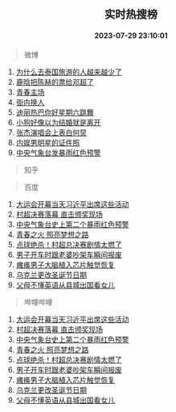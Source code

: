 <div align="center"><h2>实时热搜榜</h2><h4>2023-07-29 23:10:01</h4></div>

> 微博  

1. [为什么去泰国旅游的人越来越少了](https://s.weibo.com/weibo?q=%23%E4%B8%BA%E4%BB%80%E4%B9%88%E5%8E%BB%E6%B3%B0%E5%9B%BD%E6%97%85%E6%B8%B8%E7%9A%84%E4%BA%BA%E8%B6%8A%E6%9D%A5%E8%B6%8A%E5%B0%91%E4%BA%86%23&t=31&band_rank=1&Refer=top)<br />
2. [鹿晗把陈赫的票给邓超了](https://s.weibo.com/weibo?q=%23%E9%B9%BF%E6%99%97%E6%8A%8A%E9%99%88%E8%B5%AB%E7%9A%84%E7%A5%A8%E7%BB%99%E9%82%93%E8%B6%85%E4%BA%86%23&t=31&band_rank=2&Refer=top)<br />
3. [青春主场](https://s.weibo.com/weibo?q=%23%E9%9D%92%E6%98%A5%E4%B8%BB%E5%9C%BA%23&t=31&band_rank=3&Refer=top)<br />
4. [衙内换人](https://s.weibo.com/weibo?q=%E8%A1%99%E5%86%85%E6%8D%A2%E4%BA%BA&t=31&band_rank=4&Refer=top)<br />
5. [迪丽热巴你好星期六跳舞](https://s.weibo.com/weibo?q=%23%E8%BF%AA%E4%B8%BD%E7%83%AD%E5%B7%B4%E4%BD%A0%E5%A5%BD%E6%98%9F%E6%9C%9F%E5%85%AD%E8%B7%B3%E8%88%9E%23&t=31&band_rank=5&Refer=top)<br />
6. [小狗好像以为结婚就是离开](https://s.weibo.com/weibo?q=%23%E5%B0%8F%E7%8B%97%E5%A5%BD%E5%83%8F%E4%BB%A5%E4%B8%BA%E7%BB%93%E5%A9%9A%E5%B0%B1%E6%98%AF%E7%A6%BB%E5%BC%80%23&t=31&band_rank=6&Refer=top)<br />
7. [张杰演唱会上表白何炅](https://s.weibo.com/weibo?q=%23%E5%BC%A0%E6%9D%B0%E6%BC%94%E5%94%B1%E4%BC%9A%E4%B8%8A%E8%A1%A8%E7%99%BD%E4%BD%95%E7%82%85%23&t=31&band_rank=7&Refer=top)<br />
8. [内娱男明星的证件照](https://s.weibo.com/weibo?q=%23%E5%86%85%E5%A8%B1%E7%94%B7%E6%98%8E%E6%98%9F%E7%9A%84%E8%AF%81%E4%BB%B6%E7%85%A7%23&t=31&band_rank=8&Refer=top)<br />
9. [中央气象台发暴雨红色预警](https://s.weibo.com/weibo?q=%23%E4%B8%AD%E5%A4%AE%E6%B0%94%E8%B1%A1%E5%8F%B0%E5%8F%91%E6%9A%B4%E9%9B%A8%E7%BA%A2%E8%89%B2%E9%A2%84%E8%AD%A6%23&t=31&band_rank=9&Refer=top)<br />

> 知乎  


> 百度  

1. [大运会开幕当天习近平出席这些活动](https://www.baidu.com/s?wd=%E5%A4%A7%E8%BF%90%E4%BC%9A%E5%BC%80%E5%B9%95%E5%BD%93%E5%A4%A9%E4%B9%A0%E8%BF%91%E5%B9%B3%E5%87%BA%E5%B8%AD%E8%BF%99%E4%BA%9B%E6%B4%BB%E5%8A%A8&sa=fyb_news&rsv_dl=fyb_news)<br />
2. [村超决赛落幕 直击颁奖现场](https://www.baidu.com/s?wd=%E6%9D%91%E8%B6%85%E5%86%B3%E8%B5%9B%E8%90%BD%E5%B9%95+%E7%9B%B4%E5%87%BB%E9%A2%81%E5%A5%96%E7%8E%B0%E5%9C%BA&sa=fyb_news&rsv_dl=fyb_news)<br />
3. [中央气象台史上第二个暴雨红色预警](https://www.baidu.com/s?wd=%E4%B8%AD%E5%A4%AE%E6%B0%94%E8%B1%A1%E5%8F%B0%E5%8F%B2%E4%B8%8A%E7%AC%AC%E4%BA%8C%E4%B8%AA%E6%9A%B4%E9%9B%A8%E7%BA%A2%E8%89%B2%E9%A2%84%E8%AD%A6&sa=fyb_news&rsv_dl=fyb_news)<br />
4. [青春之火 照亮梦想之路](https://www.baidu.com/s?wd=%E9%9D%92%E6%98%A5%E4%B9%8B%E7%81%AB+%E7%85%A7%E4%BA%AE%E6%A2%A6%E6%83%B3%E4%B9%8B%E8%B7%AF&sa=fyb_news&rsv_dl=fyb_news)<br />
5. [点球绝杀！村超总决赛剧情太燃了](https://www.baidu.com/s?wd=%E7%82%B9%E7%90%83%E7%BB%9D%E6%9D%80%EF%BC%81%E6%9D%91%E8%B6%85%E6%80%BB%E5%86%B3%E8%B5%9B%E5%89%A7%E6%83%85%E5%A4%AA%E7%87%83%E4%BA%86&sa=fyb_news&rsv_dl=fyb_news)<br />
6. [男子开车时跟老婆吵架车瞬间报废](https://www.baidu.com/s?wd=%E7%94%B7%E5%AD%90%E5%BC%80%E8%BD%A6%E6%97%B6%E8%B7%9F%E8%80%81%E5%A9%86%E5%90%B5%E6%9E%B6%E8%BD%A6%E7%9E%AC%E9%97%B4%E6%8A%A5%E5%BA%9F&sa=fyb_news&rsv_dl=fyb_news)<br />
7. [瘫痪男子大脑植入芯片触觉恢复](https://www.baidu.com/s?wd=%E7%98%AB%E7%97%AA%E7%94%B7%E5%AD%90%E5%A4%A7%E8%84%91%E6%A4%8D%E5%85%A5%E8%8A%AF%E7%89%87%E8%A7%A6%E8%A7%89%E6%81%A2%E5%A4%8D&sa=fyb_news&rsv_dl=fyb_news)<br />
8. [乌克兰更改圣诞节日期](https://www.baidu.com/s?wd=%E4%B9%8C%E5%85%8B%E5%85%B0%E6%9B%B4%E6%94%B9%E5%9C%A3%E8%AF%9E%E8%8A%82%E6%97%A5%E6%9C%9F&sa=fyb_news&rsv_dl=fyb_news)<br />
9. [父母不懂英语从县城出国看女儿](https://www.baidu.com/s?wd=%E7%88%B6%E6%AF%8D%E4%B8%8D%E6%87%82%E8%8B%B1%E8%AF%AD%E4%BB%8E%E5%8E%BF%E5%9F%8E%E5%87%BA%E5%9B%BD%E7%9C%8B%E5%A5%B3%E5%84%BF&sa=fyb_news&rsv_dl=fyb_news)<br />

> 哔哩哔哩  

1. [大运会开幕当天习近平出席这些活动](https://www.baidu.com/s?wd=%E5%A4%A7%E8%BF%90%E4%BC%9A%E5%BC%80%E5%B9%95%E5%BD%93%E5%A4%A9%E4%B9%A0%E8%BF%91%E5%B9%B3%E5%87%BA%E5%B8%AD%E8%BF%99%E4%BA%9B%E6%B4%BB%E5%8A%A8&sa=fyb_news&rsv_dl=fyb_news)<br />
2. [村超决赛落幕 直击颁奖现场](https://www.baidu.com/s?wd=%E6%9D%91%E8%B6%85%E5%86%B3%E8%B5%9B%E8%90%BD%E5%B9%95+%E7%9B%B4%E5%87%BB%E9%A2%81%E5%A5%96%E7%8E%B0%E5%9C%BA&sa=fyb_news&rsv_dl=fyb_news)<br />
3. [中央气象台史上第二个暴雨红色预警](https://www.baidu.com/s?wd=%E4%B8%AD%E5%A4%AE%E6%B0%94%E8%B1%A1%E5%8F%B0%E5%8F%B2%E4%B8%8A%E7%AC%AC%E4%BA%8C%E4%B8%AA%E6%9A%B4%E9%9B%A8%E7%BA%A2%E8%89%B2%E9%A2%84%E8%AD%A6&sa=fyb_news&rsv_dl=fyb_news)<br />
4. [青春之火 照亮梦想之路](https://www.baidu.com/s?wd=%E9%9D%92%E6%98%A5%E4%B9%8B%E7%81%AB+%E7%85%A7%E4%BA%AE%E6%A2%A6%E6%83%B3%E4%B9%8B%E8%B7%AF&sa=fyb_news&rsv_dl=fyb_news)<br />
5. [点球绝杀！村超总决赛剧情太燃了](https://www.baidu.com/s?wd=%E7%82%B9%E7%90%83%E7%BB%9D%E6%9D%80%EF%BC%81%E6%9D%91%E8%B6%85%E6%80%BB%E5%86%B3%E8%B5%9B%E5%89%A7%E6%83%85%E5%A4%AA%E7%87%83%E4%BA%86&sa=fyb_news&rsv_dl=fyb_news)<br />
6. [男子开车时跟老婆吵架车瞬间报废](https://www.baidu.com/s?wd=%E7%94%B7%E5%AD%90%E5%BC%80%E8%BD%A6%E6%97%B6%E8%B7%9F%E8%80%81%E5%A9%86%E5%90%B5%E6%9E%B6%E8%BD%A6%E7%9E%AC%E9%97%B4%E6%8A%A5%E5%BA%9F&sa=fyb_news&rsv_dl=fyb_news)<br />
7. [瘫痪男子大脑植入芯片触觉恢复](https://www.baidu.com/s?wd=%E7%98%AB%E7%97%AA%E7%94%B7%E5%AD%90%E5%A4%A7%E8%84%91%E6%A4%8D%E5%85%A5%E8%8A%AF%E7%89%87%E8%A7%A6%E8%A7%89%E6%81%A2%E5%A4%8D&sa=fyb_news&rsv_dl=fyb_news)<br />
8. [乌克兰更改圣诞节日期](https://www.baidu.com/s?wd=%E4%B9%8C%E5%85%8B%E5%85%B0%E6%9B%B4%E6%94%B9%E5%9C%A3%E8%AF%9E%E8%8A%82%E6%97%A5%E6%9C%9F&sa=fyb_news&rsv_dl=fyb_news)<br />
9. [父母不懂英语从县城出国看女儿](https://www.baidu.com/s?wd=%E7%88%B6%E6%AF%8D%E4%B8%8D%E6%87%82%E8%8B%B1%E8%AF%AD%E4%BB%8E%E5%8E%BF%E5%9F%8E%E5%87%BA%E5%9B%BD%E7%9C%8B%E5%A5%B3%E5%84%BF&sa=fyb_news&rsv_dl=fyb_news)<br />
